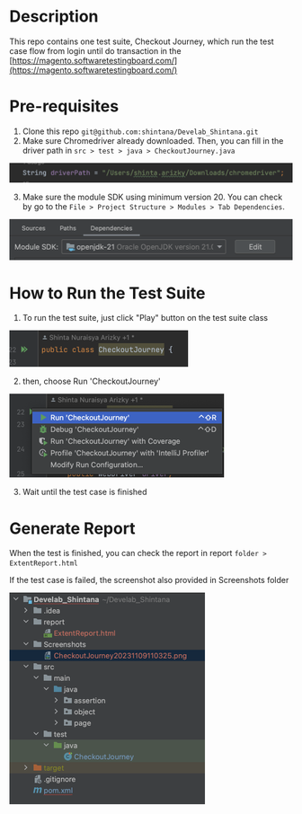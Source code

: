 # Description
This repo contains one test suite, Checkout Journey, which run the test case flow from login until do transaction in the [https://magento.softwaretestingboard.com/](https://magento.softwaretestingboard.com/) 

# Pre-requisites
1. Clone this repo `git@github.com:shintana/Develab_Shintana.git`
2. Make sure Chromedriver already downloaded. Then, you can fill in the driver path in `src > test > java > CheckoutJourney.java`
<img width="557" alt="Screenshot 2023-11-09 at 13 53 04" src="https://github.com/shintana/Develab_Shintana/blob/main/assets/Screenshot%202023-11-09%20at%2013.53.04.png">

3. Make sure the module SDK using minimum version 20. You can check by go to the `File > Project Structure > Modules > Tab Dependencies`.
 <img width="506" alt="Screenshot 2023-11-09 at 13 54 50" src="https://github.com/shintana/Develab_Shintana/blob/main/assets/Screenshot%202023-11-09%20at%2013.54.50.png">

# How to Run the Test Suite
1. To run the test suite, just click "Play" button on the test suite class

<img width="318" alt="Screenshot 2023-11-09 at 13 37 35" src="https://github.com/shintana/Develab_Shintana/blob/main/assets/Screenshot%202023-11-09%20at%2013.37.35.png">

2. then, choose Run 'CheckoutJourney'

<img width="382" alt="Screenshot 2023-11-09 at 13 37 49" src="https://github.com/shintana/Develab_Shintana/blob/main/assets/Screenshot%202023-11-09%20at%2013.37.49.png">

3. Wait until the test case is finished

# Generate Report
When the test is finished, you can check the report in report `folder > ExtentReport.html`

If the test case is failed, the screenshot also provided in Screenshots folder

<img width="348" alt="Screenshot 2023-11-09 at 13 42 37" src="https://github.com/shintana/Develab_Shintana/blob/main/assets/Screenshot%202023-11-09%20at%2013.42.37.png">


